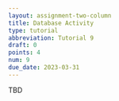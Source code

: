 ```yaml
---
layout: assignment-two-column
title: Database Activity
type: tutorial
abbreviation: Tutorial 9
draft: 0
points: 4
num: 9
due_date: 2023-03-31
---
```

TBD